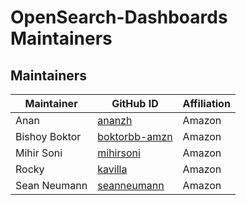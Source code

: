 # OpenSearch-Dashboards Maintainers

## Maintainers
| Maintainer | GitHub ID | Affiliation |
| --------------- | --------- | ----------- |
| Anan | [ananzh](https://github.com/ananzh) | Amazon |
| Bishoy Boktor | [boktorbb-amzn](https://github.com/boktorbb-amzn) | Amazon |
| Mihir Soni | [mihirsoni](https://github.com/mihirsoni) | Amazon |
| Rocky | [kavilla](https://github.com/kavilla) | Amazon |
| Sean Neumann | [seanneumann](https://github.com/seanneumann) | Amazon | 
